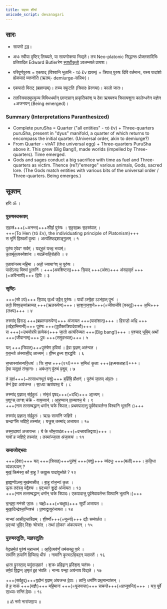 ```yaml
---
title: सहस्र शीर्षा
unicode_script: devanagari
---
```


## सारः
- सायणो [ऽत्र](https://archive.org/stream/Anandashram_Samskrita_Granthavali_Anandashram_Sanskrit_Series/ASS_036_Taittiriya_Aranyakam_With_Sayana_Bhashya_Part_1_-_Babasastri_Phadke_1898#page/n191/mode/2up)।
- अधः स्वीया दृष्टिर् लिख्यते, या सायणोक्त्या भिद्यते। तत्र Neo-platonic सिद्धान्तः प्रोक्लसादिभिः प्रतिपादित Edward Butlerरेण [स्पष्टीकृतो](https://archive.org/details/neo-platonism-papers/page/n19) ऽवलम्ब्यते प्रायशः।

- परिपूर्णपुरुषः = एकपाद् (विश्वानि भूतानि - τό ἕν ह्ययम्) + त्रिपात् पुरुषः दिवि वर्तमानः, यस्य पादांशो ह्येकपादं व्याप्नोति  (ऋतम्- demiurge-सन्निभः)।  
- एकपादो विराट् (ब्रह्मण्डम्)। तच्च स्फुटति (त्रिपादः प्रेरणया)। कालो जातः।
- ततस्त्रिपादमुपयुज्य विविधधर्मान् छान्दसान् प्राकृतिकांश् च देवा ऋषयश्च त्रिपात्पशुना कालेन्धनेन यज्ञेन +अजनयन् (Being emerged)।

### Summary (Interpretations Paranthesized)
- Complete puruSha = Quarter ("all entities" - τό ἕν) + Three-quarters puruSha, present in "dyus" manifold, a quarter of which returns to encompass the initial quarter. (Universal order, akin to demiurge?)
- From Quarter - virAT (the universal egg) + Three-quarters PuruSha above it. This grew (Big Bang!), made worlds (impelled by Three-quarters). Time emerged.
- Gods and sages conduct a big sacrifice with time as fuel and Three-quarters as victim. Thence (re?)"emerge" various animals, Gods, sacred lore. (The Gods match entities with various bits of the universal order / Three-quarters. Being emerges.)  

## सूक्तम्

हरिः ॐ ।  

### पुरुषस्वरूपम्
स॒हस्र॑+++(~अनन्त)+++शीर्षा॒ पुरु॑षः । स॒ह॒स्रा॒क्षः स॒हस्र॑पात् ।  
+++(To Hen (τό ἕν), the individuating principle of Platonism)+++  
स भूमिं॑ वि॒श्वतो॑ वृ॒त्वा । अत्य॑तिष्ठद्दशाङ्गु॒लम् । १

पुरु॑ष ए॒वेदꣳ सर्वम्॑ । यद्भू॒तं यच्च॒ भव्यम्॑।  
उ॒तामृ॑त॒त्वस्येशा॑नः । यदन्ने॑नाति॒रोह॑ति । २

ए॒तावा॑नस्य महि॒मा । अतो॒ ज्यायाꣳ॑श् च॒ पूरु॑षः ।  
पादो॑ऽस्य॒ विश्वा॑ भू॒तानि॑ । +++(अवशिष्टस्)+++ त्रि॒पाद् +++(अंशः)+++ अ॑स्या॒मृतं॑ +++(=अविनाशी)+++ दि॒वि । ३

### सृष्टिः
+++(सो ऽयं)+++ त्रि॒पाद् ऊ॒र्ध्व उदै॒त् पुरु॑षः । पादो॑ ऽस्ये॒हा ऽऽभ॑वा॒त् पुनः॑ ।  
ततो॒ विश्व॒ङ्व्य॑क्रामत् +++(ऋतरूपेण)+++। सा॒श॒ना॒न॒श॒ने+++(=जीवाजीवे [वस्तू])+++ अ॒भि+++(लक्ष्य)+++ । ४

तस्मा॑द् वि॒राड् +++(ब्रह्माण्डरूपेण)+++ अ॑जायत +++(पादांशात्)+++ । वि॒राजो॒ अधि॒ +++(तद्देहाभिमानी)+++ पूरु॑षः +++(पूर्वोक्तत्रिपादेवासौ)+++ ।  
स +++(=उभयोरपि प्रत्येकः)+++ जा॒तो अत्य॑रिच्यत +++(Big bang!)+++ । प॒श्चाद् भूमि॒म् अथो॑ +++(जीवानाम्)+++ पु॒रः +++(समुदभवत्)+++। ५

यत् +++(त्रिपात्)+++पुरु॑षेण ह॒विषा॑ । दे॒वा य॒ज्ञम् अत॑न्वत ।  
व॒स॒न्तो अ॑स्यासी॒द् आज्यम्॑ । ग्री॒ष्म इ॒ध्मः श॒रद्ध॒विः । ६

स॒प्तास्या॑सन्परि॒धयः॑ । त्रिः स॒प्त +++(२१!)+++ स॒मिधः॑ कृ॒ताः +++(इध्मसन्नाहः!)+++।  
दे॒वा यद्य॒ज्ञं त॑न्वा॒नाः । अब॑ध्न॒न् पु॑रुषं प॒शुम् । ७

तं य॒ज्ञं+++(~तत्साधनभूतं पशुं)+++ ब॒र्हिषि॒ प्रौक्षन्॑ । पुरु॑षं जा॒तम् अ॑ग्र॒तः ।  
तेन॑ दे॒वा अय॑जन्त । सा॒ध्या ऋष॑यश्च॒ ये । ८

तस्मा॑द् य॒ज्ञात् स॑र्व॒हुतः॑ । संभृ॑तं पृषद्+++(=दधि)+++ आ॒ज्यम् ।  
प॒शूꣳस् ताꣳश् च॑क्रे - वाय॒व्यान्॑ । आ॒र॒ण्यान् ग्रा॒म्याश्च॒ ये । ९  
+++(नाम तत्सम्बद्धान् धर्मान् चक्रे त्रिपात्। प्रथमपादात्तु पूर्वमेवावर्तन्त विश्वानि भूतानि।)+++

तस्मा॑द् य॒ज्ञात् स॑र्व॒हुतः॑ । ऋचः॒ सामा॑नि जज्ञिरे ।  
छन्दाꣳ॑सि जज्ञिरे॒ तस्मा॑त् । यजु॒स् तस्मा॑द् अजायत । १०

तस्मा॒दश्वा॑ अजायन्त । ये के चो॑भ॒याद॑तः+++(=दन्तावलिद्वयाः)+++ ।  
गावो॑ ह जज्ञिरे॒ तस्मा॑त् । तस्मा॑ज्जा॒ता अ॑जा॒वयः॑ । ११

### समाजोद्भवः
+++(देवाः)+++ यत् +++(त्रिपात्)+++पुरु॑षं॒ +++(पशुं)+++ व्य॑दधुः +++(बलौ)+++। क॒ति॒धा व्य॑कल्पयन् ?  
मुखं॒ किम॑स्य॒ कौ बा॒हू ? कावू॒रू पादा॑वुच्येते ? १२

ब्रा॒ह्म॒णो॑ऽस्य॒ मुख॑मासीत् । बा॒हू रा॑ज॒न्यः॑ कृ॒तः ।  
ऊ॒रू तद॑स्य॒ यद्वैश्यः॑ । प॒द्भ्याꣳ शू॒द्रो अ॑जायत । १३  
+++(नाम तत्सम्बद्धान् धर्मान् चक्रे त्रिपादः। एकपादात्तु पूर्वमेवावर्तन्त विश्वानि भूतानि।)+++

च॒न्द्रमा॒ मन॑सो जा॒तः । चक्षोः॒+++(=चक्षुषः)+++ सूर्यो॑ अजायत ।  
मुखा॒दिन्द्र॑श्चा॒ग्निश्च॑ ।  प्रा॒णाद्वा॒युर॑जायत । १४  

नाभ्या॑ आसीद॒न्तरि॑क्षम् । शी॒र्ष्णो+++(=मूर्ध्ना)+++ द्यौः सम॑वर्तत ।  
प॒द्भ्यां भूमि॒र् दिशः॒ श्रोत्रा॑त् । तथा॑ लो॒काꣳ अ॑कल्पयन् । १५

### पुरुषस्तुतिः, यज्ञस्तुतिः
वेदा॒हमे॒तं पुरु॑षं म॒हान्तम्॑ । आ॒दि॒त्यव॑र्णं॒ तम॑सस्तु॒ पा॒रे ।  
सर्वा॑णि रू॒पाणि॑ वि॒चित्य॒ धीरः॑ । नामा॑नि कृ॒त्वाऽभि॒वद॒न् यदास्ते॑ । १६

धा॒ता पु॒रस्ता॒द् यमु॑दाज॒हार॑ । श॒क्रः प्रवि॒द्वान् प्र॒दिश॒श् चत॑स्रः ।  
तमे॒वं वि॒द्वान् अ॒मृत॑ इ॒ह भ॑वति । नान्यः पन्था॒ अय॑नाय विद्यते । १७

+++(सर्वहुद्)+++य॒ज्ञेन॑ य॒ज्ञम् अ॑यजन्त दे॒वाः । तानि॒ धर्मा॑णि प्रथ॒मान्या॑सन् ।  
ते ह॒ नाकं॑ +++(यज्ञैः)+++ महि॒मानः॑ +++(=पूजयन्तः)+++ सचन्ते+++(=प्राप्नुवन्ति)+++ । यत्र॒ पूर्वे॑ सा॒ध्याः सन्ति॑ दे॒वाः । १८

॥ ॐ नमो नारा॑यणा॒य ॥
